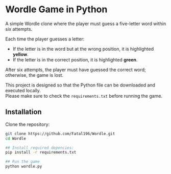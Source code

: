 # Wordle Game in Python

A simple Wordle clone where the player must guess a five-letter word within six attempts.

Each time the player guesses a letter:
- If the letter is in the word but at the wrong position, it is highlighted **yellow**.
- If the letter is in the correct position, it is highlighted **green**.

After six attempts, the player must have guessed the correct word; otherwise, the game is lost.

This project is designed so that the Python file can be downloaded and executed locally.  
Please make sure to check the `requirements.txt` before running the game.

## Installation

Clone the repository:

```bash
git clone https://github.com/Fatal196/Wordle.git
cd Wordle

## Install required depencies:
pip install -r requirements.txt

## Run the game
python wordle.py
